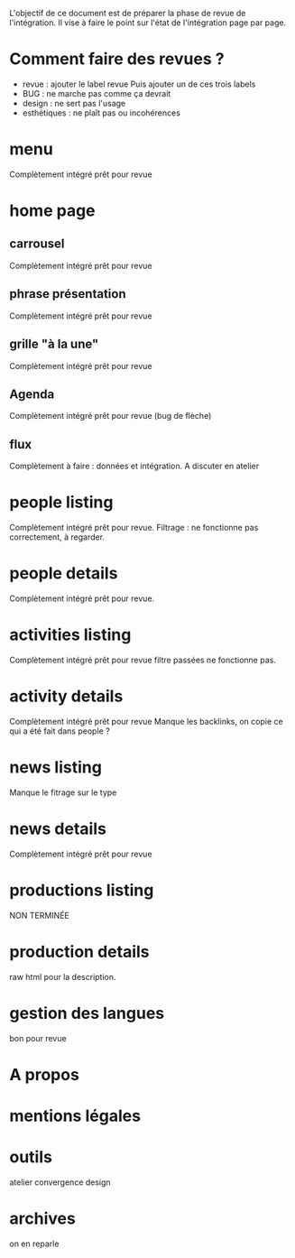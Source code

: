 L'objectif de ce document est de préparer la phase de revue de l'intégration.
Il vise à faire le point sur l'état de l'intégration page par page.

# Comment faire des revues ?

- revue : ajouter le label revue
Puis ajouter un de ces trois labels
- BUG : ne marche pas comme ça devrait 
- design : ne sert pas l'usage
- esthétiques : ne plaît pas ou incohérences

# menu

Complètement intégré prêt pour revue

# home page

## carrousel

Complètement intégré prêt pour revue

## phrase présentation

Complètement intégré prêt pour revue

## grille "à la une"

Complètement intégré prêt pour revue

## Agenda

Complètement intégré prêt pour revue (bug de flèche)

## flux

Complètement à faire : données et intégration.
A discuter en atelier

# people listing

Complètement intégré prêt pour revue.
Filtrage : ne fonctionne pas correctement, à regarder.

# people details

Complètement intégré prêt pour revue.

# activities listing

Complètement intégré prêt pour revue
filtre passées ne fonctionne pas.

# activity details

Complètement intégré prêt pour revue
Manque les backlinks, on copie ce qui a été fait dans people ?

# news listing

Manque le fitrage sur le type

# news details

Complètement intégré prêt pour revue

# productions listing

NON TERMINÉE

# production details

raw html pour la description.

# gestion des langues

bon pour revue

# A propos

# mentions légales

# outils

atelier convergence design

# archives

on en reparle